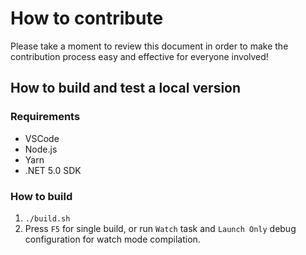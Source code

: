 # How to contribute

Please take a moment to review this document in order to make the contribution process easy and effective for everyone involved!

## How to build and test a local version

### Requirements

* VSCode
* Node.js
* Yarn
* .NET 5.0 SDK

### How to build

1. `./build.sh`
1. Press `F5` for single build, or run `Watch` task and `Launch Only` debug configuration for watch mode compilation.